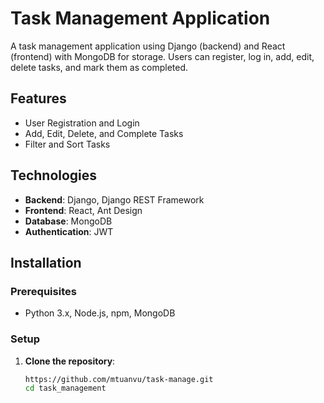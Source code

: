 # Task Management Application

A task management application using Django (backend) and React (frontend) with MongoDB for storage. Users can register, log in, add, edit, delete tasks, and mark them as completed.

## Features

- User Registration and Login
- Add, Edit, Delete, and Complete Tasks
- Filter and Sort Tasks

## Technologies

- **Backend**: Django, Django REST Framework
- **Frontend**: React, Ant Design
- **Database**: MongoDB
- **Authentication**: JWT

## Installation

### Prerequisites

- Python 3.x, Node.js, npm, MongoDB

### Setup

1. **Clone the repository**:
   ```bash
   https://github.com/mtuanvu/task-manage.git
   cd task_management
